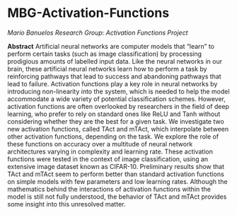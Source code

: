 # MBG-Activation-Functions
<i>Mario Banuelos Research Group: Activation Functions Project</i>

<b>Abstract</b>
Artificial neural networks are computer models that “learn” to perform certain tasks (such as image classification) by processing prodigious amounts of labelled input data. Like the neural networks in our brain, these artificial neural networks learn how to perform a task by reinforcing pathways that lead to success and abandoning pathways that lead to failure. Activation functions play a key role in neural networks by introducing non-linearity into the system, which is needed to help the model accommodate a wide variety of potential classification schemes. However, activation functions are often overlooked by researchers in the field of deep learning, who prefer to rely on standard ones like ReLU and Tanh without considering whether they are the best for a given task. We investigate two new activation functions, called TAct and mTAct, which interpolate between other activation functions, depending on the task. We explore the role of these functions on accuracy over a multitude of neural network architectures varying in complexity and learning rate. These activation functions were tested in the context of image classification, using an extensive image dataset known as CIFAR-10. Preliminary results show that TAct and mTAct seem to perform better than standard activation functions on simple models with few parameters and low learning rates. Although the mathematics behind the interactions of activation functions within the model is still not fully understood, the behavior of TAct and mTAct provides some insight into this unresolved matter.
